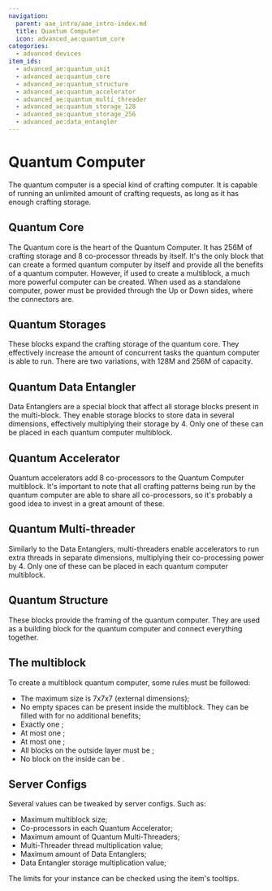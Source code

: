 ```yaml
---
navigation:
  parent: aae_intro/aae_intro-index.md
  title: Quantum Computer
  icon: advanced_ae:quantum_core
categories:
  - advanced devices
item_ids:
  - advanced_ae:quantum_unit
  - advanced_ae:quantum_core
  - advanced_ae:quantum_structure
  - advanced_ae:quantum_accelerator
  - advanced_ae:quantum_multi_threader
  - advanced_ae:quantum_storage_128
  - advanced_ae:quantum_storage_256
  - advanced_ae:data_entangler
---
```


# Quantum Computer

The quantum computer is a special kind of crafting computer. It is capable of running an unlimited amount of crafting
requests, as long as it has enough crafting storage.

<GameScene zoom="2" background="transparent">
  <ImportStructure src="../structure/quantum_computer_multiblock.snbt"></ImportStructure>
</GameScene>

## Quantum Core

<BlockImage id="advanced_ae:quantum_core" p:powered="true" p:formed="true" scale="4"></BlockImage>

The Quantum core is the heart of the Quantum Computer. It has 256M of crafting storage and 8 co-processor threads by
itself. It's the only block that can create a formed quantum computer by itself and provide all the benefits of a
quantum computer. However, if used to create a multiblock, a much more powerful computer can be created. When used as a
standalone computer, power must be provided through the Up or Down sides, where the connectors are.

## Quantum Storages

<Row gap="20">
<BlockImage id="advanced_ae:quantum_storage_128" scale="4"></BlockImage>
<BlockImage id="advanced_ae:quantum_storage_256" scale="4"></BlockImage>
</Row>

These blocks expand the crafting storage of the quantum core. They effectively increase the amount of concurrent tasks
the quantum computer is able to run. There are two variations, with 128M and 256M of capacity.

## Quantum Data Entangler

<BlockImage id="advanced_ae:data_entangler" scale="4"></BlockImage>

Data Entanglers are a special block that affect all storage blocks present in the multi-block. They enable storage
blocks to store data in several dimensions, effectively multiplying their storage by 4. Only one of these can be placed
in each quantum computer multiblock.

## Quantum Accelerator

<BlockImage id="advanced_ae:quantum_accelerator" scale="4"></BlockImage>

Quantum accelerators add 8 co-processors to the Quantum Computer multiblock. It's important to note that all crafting
patterns being run by the quantum computer are able to share all co-processors, so it's probably a good idea to invest
in a great amount of these.

## Quantum Multi-threader

<BlockImage id="advanced_ae:quantum_multi_threader" scale="4"></BlockImage>

Similarly to the Data Entanglers, multi-threaders enable accelerators to run extra threads in separate dimensions,
multiplying their co-processing power by 4. Only one of these can be placed in each quantum computer multiblock.

## Quantum Structure

<Row gap="20">
<BlockImage id="advanced_ae:quantum_structure" scale="4"></BlockImage>
<BlockImage id="advanced_ae:quantum_structure" p:formed="true" p:powered="true" scale="4"></BlockImage>
</Row>

These blocks provide the framing of the quantum computer. They are used as a building block for the quantum computer and
connect everything together.

## The multiblock

To create a multiblock quantum computer, some rules must be followed:
- The maximum size is 7x7x7 (external dimensions);
- No empty spaces can be present inside the multiblock. They can be filled with <ItemLink id="advanced_ae:quantum_unit" />
for no additional benefits;
- Exactly one <ItemLink id="advanced_ae:quantum_core" />;
- At most one <ItemLink id="advanced_ae:data_entangler" />;
- At most one <ItemLink id="advanced_ae:quantum_multi_threader" />;
- All blocks on the outside layer must be <ItemLink id="advanced_ae:quantum_structure" />;
- No block on the inside can be <ItemLink id="advanced_ae:quantum_structure" />.

## Server Configs

Several values can be tweaked by server configs. Such as:
- Maximum multiblock size;
- Co-processors in each Quantum Accelerator;
- Maximum amount of Quantum Multi-Threaders;
- Multi-Threader thread multiplication value;
- Maximum amount of Data Entanglers;
- Data Entangler storage multiplication value;

The limits for your instance can be checked using the item's tooltips.